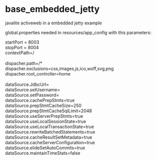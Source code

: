 # base_embedded_jetty
javalite activeweb in a embedded jetty example


global.properties needed in resources/app_config with this parameters:

startPort = 8003<br/>
stopPort = 8004<br/>
contextPath=/<br/><br/>
dispacher.path=/*<br/>
dispacher.exclusions=css,images,js,ico,woff,svg,png<br/>
dispacher.root_controller=home<br/><br/>
dataSource.JdbcUrl=<br/>
dataSource.setUsername=<br/>
dataSource.setPassword=<br/>
dataSource.cachePrepStmts=true<br/>
dataSource.prepStmtCacheSize=250<br/>
dataSource.prepStmtCacheSqlLimit=2048<br/>
dataSource.useServerPrepStmts=true<br/>
dataSource.useLocalSessionState=true<br/>
dataSource.useLocalTransactionState=true<br/>
dataSource.rewriteBatchedStatements=true<br/>
dataSource.cacheResultSetMetadata=true<br/>
dataSource.cacheServerConfiguration=true<br/>
dataSource.elideSetAutoCommits=true<br/>
dataSource.maintainTimeStats=false<br/>
